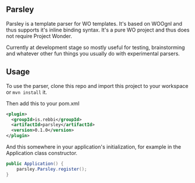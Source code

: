 ## Parsley

Parsley is a template parser for WO templates. It's based on WOOgnl and thus supports it's inline binding syntax. It's a pure WO project and thus does not require Project Wonder.

Currently at development stage so mostly useful for testing, brainstorming and whatever other fun things you usually do with experimental parsers.

## Usage

To use the parser, clone this repo and import this project to your workspace or `mvn install` it.

Then add this to your pom.xml

```xml
<plugin>
  <groupId>is.rebbi</groupId>
  <artifactId>parsley</artifactId>
  <version>0.1.0</version>
</plugin>
```

And this somewhere in your application's initialization, for example in the Application class constructor.

```java
public Application() {
	parsley.Parsley.register();
}
```

<!--
## Differences from WOOGNL


* We don't support OGNL
-->